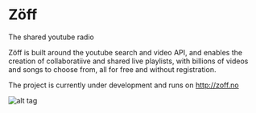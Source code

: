 Zöff
====

The shared youtube radio


Zöff is built around the youtube search and video API, and enables the creation of collaboratiive and shared live playlists, with billions of videos and songs to choose from, all for free and without registration.


The project is currently under development and runs on http://zoff.no

![alt tag](http://www.quickmeme.com/img/07/075b0c88707e413a2ca33d2265fbe4581b6e35e47d87678f731dc228870e2212.jpg)
